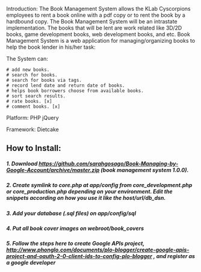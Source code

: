 Introduction:
  The Book Management System allows the KLab Cyscorpions employees to rent a book online with a pdf copy or to rent the book by a hardbound copy. The Book Management System will be an intrastate implementation. The books that will be lent are work related like 3D/2D books, game development books, web development books, and etc.
Book Management System is a web application for managing/organizing books to help the book lender in his/her task:

The System can:

    # add new books.
    # search for books.
    # search for books via tags.
    # record lend date and return date of books.
    # helps book borrowers choose from available books.
    # sort search results.
    # rate books. [x]
    # comment books. [x]
    
    
Platform:
PHP
jQuery


Framework:
Dietcake

## How to Install:
##### 1. Download https://github.com/sarahgosago/Book-Managing-by-Google-Account/archive/master.zip (book management system 1.0.0). 
##### 2. Create symlink to core.php at app/config from core_development.php or core_production.php depending on your environment. Edit the snippets according on how you use it like the host/url/db_dsn.
##### 3. Add your database (.sql files) on app/config/sql
##### 4. Put all book cover images on webroot/book_covers
##### 5. Follow the steps here to create Google APIs project, http://www.phonglo.com/documents/plo-blogger/create-google-apis-project-and-oauth-2-0-client-ids-to-config-plo-blogger , and register as a google developer
